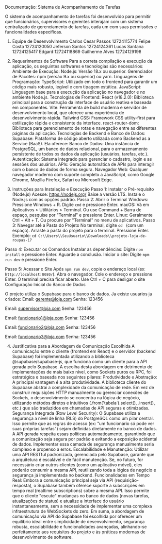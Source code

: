Documentação: Sistema de Acompanhamento de Tarefas

O sistema de acompanhamento de tarefas foi desenvolvido para permitir que funcionários, supervisores e gerentes interajam com um sistema centralizado de gerenciamento de tarefas, cada um com suas permissões e funcionalidades específicas.

1. Equipe de Desenvolvimento
Carlos Cesar Passos
12724115774
Felipe Costa 
12724120050
Jeferson Santos
12724124361
Lucas Santana
12724125417
Edgard 
12724118869
Guilherme Alves
12724129198

2. Requerimentos de Software
Para a correta compilação e execução da aplicação, os seguintes softwares e tecnologias são necessários:
Ambiente de Execução:
Node.js: Versão 18.x ou superior.
Gerenciador de Pacotes: npm (versão 9.x ou superior) ou yarn.
Linguagens de Programação:
TypeScript: Utilizado em todo o frontend para garantir um código mais robusto, legível e com tipagem estática.
JavaScript: Linguagem base para a execução da aplicação no navegador e no ambiente Node.js.
Tecnologias de Frontend:
React (v18.2.0): Biblioteca principal para a construção da interface de usuário reativa e baseada em componentes.
Vite: Ferramenta de build moderna e servidor de desenvolvimento local, que oferece uma experiência de desenvolvimento rápida.
Tailwind CSS: Framework CSS utility-first para estilização rápida e consistente da interface.
react-router-dom: Biblioteca para gerenciamento de rotas e navegação entre as diferentes páginas da aplicação.
Tecnologias de Backend e Banco de Dados:
Supabase: Plataforma de código aberto utilizada como Backend as a Service (BaaS). Ela oferece:
Banco de Dados: Uma instância de PostgreSQL, um banco de dados relacional, para o armazenamento persistente de todos os dados da aplicação (usuários, tarefas, etc.).
Autenticação: Sistema integrado para gerenciar o cadastro, login e as sessões dos usuários.
APIs: Geração automática de APIs para interagir com o banco de dados de forma segura.
Navegador Web:
Qualquer navegador moderno com suporte completo a JavaScript, como Google Chrome, Mozilla Firefox, Safari ou Microsoft Edge.

3. Instruções para Instalação e Execução
Passo 1: Instalar o Pré-requisito (Node.js)
Acesse: https://nodejs.org/
Baixe a versão LTS.
Instale o Node.js com as opções padrão.
Passo 2: Abrir o Terminal
Windows:
Pressione Windows + R.
Digite `cmd` e pressione Enter.
macOS:
Vá em Aplicativos > Utilitários > Terminal.
Ou use Command + Barra de espaço, pesquise por "Terminal" e pressione Enter.
Linux:
Geralmente Ctrl + Alt + T.
Ou procure por "Terminal" no menu de aplicativos.
Passo 3: Navegar até a Pasta do Projeto
No terminal, digite `cd ` (com um espaço).
Arraste a pasta do projeto para o terminal.
Pressione Enter.
Exemplo: `cd C:\\Users\\SeuUsuario\\Downloads\\projeto-loja-de-roupas-17`

Passo 4: Executar os Comandos
Instalar as dependências: Digite `npm install` e pressione Enter.
Aguarde a conclusão.
Iniciar o site: Digite `npm run dev` e pressione Enter.

Passo 5: Acessar o Site
Após `npm run dev`, copie o endereço local (ex: `http://localhost:8080/`).
Abra o navegador.
Cole o endereço e pressione Enter.
O terminal precisa ficar aberto. Use Ctrl + C para desligar o site
Configuração Inicial do Banco de Dados

O projeto utiliza o Supabase para o banco de dados. Ja existe usuarios ja criados:
Email: gerente@loja.com
Senha: 123456

Email: supervisor@loja.com
Senha: 123456

Email: funcionario1@loja.com
Senha: 123456

Email: funcionario2@loja.com
Senha: 123456

Email: funcionario3@loja.com
Senha: 123456

4. Justificativa para a Abordagem de Comunicação Escolhida
A comunicação entre o cliente (frontend em React) e o servidor (backend Supabase) foi implementada utilizando a biblioteca @supabase/supabase-js, que funciona como um cliente para a API gerada pelo Supabase. A escolha desta abordagem em detrimento de implementações de mais baixo nível, como Sockets puros ou RPC, foi estratégica e baseada nos seguintes pilares:
Produtividade e Abstração: A principal vantagem é a alta produtividade. A biblioteca cliente do Supabase abstrai a complexidade da comunicação de rede. Em vez de construir requisições HTTP manualmente ou gerenciar conexões de Sockets, o desenvolvimento se concentra na lógica de negócio, utilizando métodos diretos e intuitivos (.from('tabela').select(), .insert(), etc.) que são traduzidos em chamadas de API seguras e otimizadas.
Segurança Integrada (Row Level Security): O Supabase utiliza a segurança a nível de linha (RLS) do PostgreSQL como um pilar central. Isso permite que as regras de acesso (ex: "um funcionário só pode ver suas próprias tarefas") sejam definidas diretamente no banco de dados. A API gerada respeita essas políticas automaticamente, garantindo que a comunicação seja segura por padrão e evitando a exposição acidental de dados. Implementar essa camada de segurança manualmente seria complexo e propenso a erros.
Escalabilidade e Manutenção: Utilizar uma API RESTful padronizada, gerenciada pelo Supabase, garante que a arquitetura é escalável e de fácil manutenção. Se, no futuro, for necessário criar outros clientes (como um aplicativo móvel), eles poderão consumir a mesma API, reutilizando toda a lógica de negócio e segurança já implementada no backend.
Funcionalidades em Tempo Real: Embora a comunicação principal seja via API (requisição-resposta), o Supabase também oferece suporte a subscrições em tempo real (realtime subscriptions) sobre a mesma API. Isso permite que o cliente "escute" mudanças no banco de dados (novas tarefas, atualizações de status) e atualize a interface do usuário instantaneamente, sem a necessidade de implementar uma complexa infraestrutura de WebSockets do zero.
Em suma, a abordagem de comunicação via API do Supabase foi escolhida por oferecer um equilíbrio ideal entre simplicidade de desenvolvimento, segurança robusta, escalabilidade e funcionalidades avançadas, alinhando-se perfeitamente aos requisitos do projeto e às práticas modernas de desenvolvimento de software.

